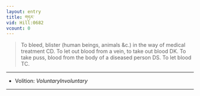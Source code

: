 ```yaml
---
layout: entry
title: གཏར་
vid: Hill:0682
vcount: 0
---
```

> To bleed, blister (human beings, animals &c\.) in the way of medical treatment CD\. To let out blood from a vein, to take out blood DK\. To take puss, blood from the body of a diseased person DS\. To let blood TC\.

---
* Volition: _VoluntaryInvoluntary_

---

